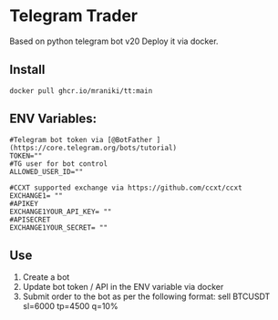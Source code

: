 # Telegram Trader
Based on python telegram bot v20
Deploy it via docker. 

## Install

    docker pull ghcr.io/mraniki/tt:main

## ENV Variables:

    #Telegram bot token via [@BotFather ](https://core.telegram.org/bots/tutorial)
    TOKEN="" 
    #TG user for bot control
    ALLOWED_USER_ID=""
    
    #CCXT supported exchange via https://github.com/ccxt/ccxt
    EXCHANGE1= ""
    #APIKEY
    EXCHANGE1YOUR_API_KEY= ""
    #APISECRET
    EXCHANGE1YOUR_SECRET= "" 
 
## Use
1) Create a bot
2) Update bot token / API in the ENV variable via docker 
3) Submit order to the bot as per the following format: sell BTCUSDT sl=6000 tp=4500 q=10%
        
  
